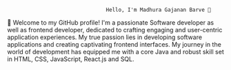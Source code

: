 

                                    Hello, I'm Madhura Gajanan Barve 👋

🚀 Welcome to my GitHub profile! I'm a passionate Software developer as well as frontend developer, dedicated to crafting engaging and user-centric application experiences. My true passion lies in developing software applications and creating captivating frontend interfaces. My journey in the world of development has equipped me with a core Java and  robust skill set in HTML, CSS, JavaScript, React.js and SQL.

